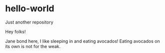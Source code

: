 # hello-world
Just another repository

Hey folks!

Jane bond here, I like sleeping in and eating avocados!
Eating avocados on its own is not for the weak.
